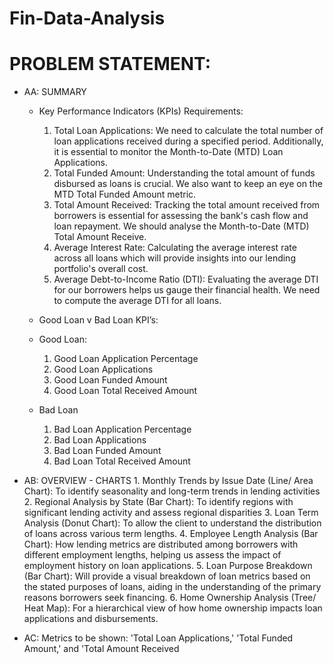 # Fin-Data-Analysis
# PROBLEM STATEMENT:
   - AA: SUMMARY
     - Key Performance Indicators (KPIs) Requirements:
         1. Total Loan Applications: We need to calculate the total number of loan applications received during a specified period. 
            Additionally, it is essential to monitor the Month-to-Date (MTD) Loan Applications.
         2. Total Funded Amount: Understanding the total amount of funds disbursed as loans is crucial. We also want to keep an 
            eye on the MTD Total Funded Amount metric.
         3. Total Amount Received: Tracking the total amount received from borrowers is essential for assessing the bank's cash flow 
            and loan repayment. We should analyse the Month-to-Date (MTD) Total Amount Receive.
         4. Average Interest Rate: Calculating the average interest rate across all loans which will provide insights into our lending 
            portfolio's overall cost.
         5. Average Debt-to-Income Ratio (DTI): Evaluating the average DTI for our borrowers helps us gauge their financial health. 
            We need to compute the average DTI for all loans.

     - Good Loan v Bad Loan KPI’s:
     - Good Loan:
         1. Good Loan Application Percentage
         2. Good Loan Applications
         3. Good Loan Funded Amount
         4. Good Loan Total Received Amount
     - Bad Loan
         1. Bad Loan Application Percentage
         2. Bad Loan Applications
         3. Bad Loan Funded Amount
         4. Bad Loan Total Received Amount

   - AB: OVERVIEW
    - CHARTS
         1. Monthly Trends by Issue Date (Line/ Area Chart):  To identify seasonality and long-term trends in lending activities
         2. Regional Analysis by State (Bar Chart): To identify regions with significant lending activity and assess regional 
            disparities
         3. Loan Term Analysis (Donut Chart): To allow the client to understand the distribution of loans across various term 
            lengths.
         4. Employee Length Analysis (Bar Chart): How lending metrics are distributed among borrowers with different 
            employment lengths, helping us assess the impact of employment history on loan applications.
         5. Loan Purpose Breakdown (Bar Chart): Will provide a visual breakdown of loan metrics based on the stated purposes 
            of loans, aiding in the understanding of the primary reasons borrowers seek financing.
         6. Home Ownership Analysis (Tree/ Heat Map): For a hierarchical view of how home ownership impacts loan 
            applications and disbursements.
     
   - AC: Metrics to be shown: 'Total Loan Applications,' 'Total Funded Amount,' and 'Total Amount Received

